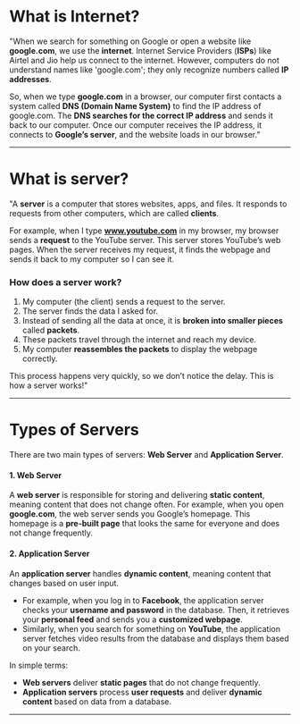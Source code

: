# What is Internet?

"When we search for something on Google or open a website like **google.com**, we use the **internet**. Internet Service Providers (**ISPs**) like Airtel and Jio help us connect to the internet. However, computers do not understand names like 'google.com'; they only recognize numbers called **IP addresses**.  

So, when we type **google.com** in a browser, our computer first contacts a system called **DNS (Domain Name System)** to find the IP address of google.com. The **DNS searches for the correct IP address** and sends it back to our computer. Once our computer receives the IP address, it connects to **Google’s server**, and the website loads in our browser."  

--- 

# What is server?

"A **server** is a computer that stores websites, apps, and files. It responds to requests from other computers, which are called **clients**.  

For example, when I type **www.youtube.com** in my browser, my browser sends a **request** to the YouTube server. This server stores YouTube’s web pages. When the server receives my request, it finds the webpage and sends it back to my computer so I can see it.  

### How does a server work?  
1. My computer (the client) sends a request to the server.  
2. The server finds the data I asked for.  
3. Instead of sending all the data at once, it is **broken into smaller pieces** called **packets**.  
4. These packets travel through the internet and reach my device.  
5. My computer **reassembles the packets** to display the webpage correctly.  

This process happens very quickly, so we don’t notice the delay. This is how a server works!"  

---

# **Types of Servers**  
There are two main types of servers: **Web Server** and **Application Server**.  

#### **1. Web Server**  
A **web server** is responsible for storing and delivering **static content**, meaning content that does not change often. For example, when you open **google.com**, the web server sends you Google’s homepage. This homepage is a **pre-built page** that looks the same for everyone and does not change frequently.  

#### **2. Application Server**  
An **application server** handles **dynamic content**, meaning content that changes based on user input.  

- For example, when you log in to **Facebook**, the application server checks your **username and password** in the database. Then, it retrieves your **personal feed** and sends you a **customized webpage**.  
- Similarly, when you search for something on **YouTube**, the application server fetches video results from the database and displays them based on your search.  

In simple terms:  
- **Web servers** deliver **static pages** that do not change frequently.  
- **Application servers** process **user requests** and deliver **dynamic content** based on data from a database.  

---
